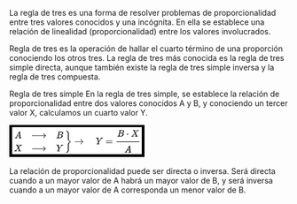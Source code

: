 La regla de tres es una forma de resolver problemas de proporcionalidad entre tres valores conocidos y una incógnita. En ella se establece una relación de linealidad (proporcionalidad) entre los valores involucrados.

Regla de tres es la operación de hallar el cuarto término de una proporción conociendo los otros tres.
La regla de tres más conocida es la regla de tres simple directa, aunque también existe la regla de tres simple inversa y la regla de tres compuesta.

Regla de tres simple
En la regla de tres simple, se establece la relación de proporcionalidad entre dos valores conocidos A y B, y conociendo un tercer valor X, calculamos un cuarto valor Y.<br>

<img src="https://raw.githubusercontent.com/otto-krause/mumuki-guia-c-primeros-pasos/master/assets/Captura_1540239836817.PNG" alt="Captura_1540239836817.PNG" width="auto" height="auto">

La relación de proporcionalidad puede ser directa o inversa. Será directa cuando a un mayor valor de A habrá un mayor valor de B, y será inversa cuando a un mayor valor de A corresponda un menor valor de B.